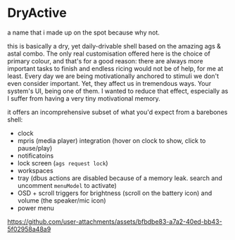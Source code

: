 # DryActive

a name that i made up on the spot because why not.

this is basically a dry, yet daily-drivable shell based on the amazing ags & astal combo. The only real customisation offered here is the choice of primary colour, and that's for a good reason: there are always more important tasks to finish and endless ricing would not be of help, for me at least. Every day we are being motivationally anchored to stimuli we don't even consider important. Yet, they affect us in tremendous ways. Your system's UI, being one of them. I wanted to reduce that effect, especially as I suffer from having a very tiny motivational memory.

it offers an incomprehensive subset of what you'd expect from a barebones shell:

- clock
- mpris (media player) integration (hover on clock to show, click to pause/play)
- notificatoins
- lock screen (`ags request lock`)
- workspaces
- tray (dbus actions are disabled because of a memory leak. search and uncomment `menuModel` to activate)
- OSD + scroll triggers for brightness (scroll on the battery icon) and volume (the speaker/mic icon)
- power menu



https://github.com/user-attachments/assets/bfbdbe83-a7a2-40ed-bb43-5f02958a48a9

